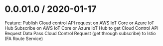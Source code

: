 0.0.01.0 / 2020-01-17
===================
Feature:
Publish Cloud control API request on AWS IoT Core or Azure IoT Hub
Subscribe on AWS IoT Core or Azure IoT Hub to get Cloud Control API Request Data
Pass Cloud Control Request (get through subscribe) to Istio (FA Route Service)

